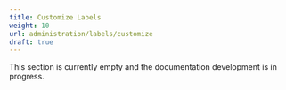 ```yaml
---
title: Customize Labels
weight: 10
url: administration/labels/customize
draft: true
---
```


This section is currently empty and the documentation development is in progress.